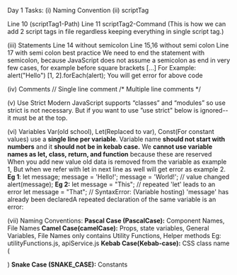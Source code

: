 Day 1 Tasks:
(i) Naming Convention
(ii) scriptTag

Line 10 (scriptTag1-Path)
Line 11 scriptTag2-Command (This is how we can add 2 script tags in file regardless keeping everything in single script tag.)

(iii) Statements
Line 14 without semicolon
Line 15,16 without semi colon
Line 17 with semi colon best practice
We need to end the statement with semicolon, because JavaScript does not assume a semicolon as end in very few cases, for example before square brackets […]
For Example:
alert("Hello")
[1, 2].forEach(alert); 
You will get error for above code

(iv) Comments
// Single line comment
/*
Multiple line
comments
*/

(v) Use Strict
Modern JavaScript supports “classes” and “modules” so use strict is not necessary. But if you want to use ”use strict" below is ignored--it must be at the top.

(vi) Variables
Var(old school), Let(Replaced to var), Const(For constant values)
use a **single line per variable**.
Variable name **should not start with numbers** and it **should not be in kebab case.**
We **cannot use variable names as let, class, return, and function** because these are reserved
When you add new value old data is removed from the variable as example 1, But when we refer with let in next line as well will get error as example 2.
**Eg 1**:
let message;
message = 'Hello!';
message = 'World!'; // value changed
alert(message);
**Eg 2:**
let message = "This";
// repeated 'let' leads to an error
let message = "That"; // SyntaxError: (Variable hosting) 'message' has already been declaredA repeated declaration of the same variable is an error:

(vii) Naming Conventions:
**Pascal Case (PascalCase):** Component Names, File Names
**Camel Case(camelCase):** Props, state variables, General Variables, 
File Names only contains Utility Functions, Helper methods Eg: utilityFunctions.js, apiService.js
**Kebab Case(Kebab-case):** CSS class name (<div className="my-class-name"></div>)
**Snake Case (SNAKE_CASE):** Constants

